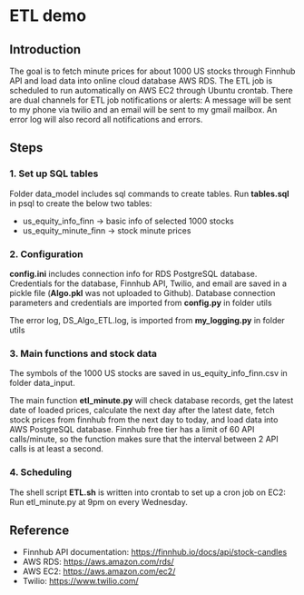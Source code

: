 # ETL demo

## Introduction
The goal is to fetch minute prices for about 1000 US stocks through Finnhub API
and load data into online cloud database AWS RDS. The ETL job is
scheduled to run automatically on AWS EC2 through Ubuntu crontab. There are dual channels for ETL
job notifications or alerts: A message will be sent to my phone via twilio and an email will be sent
to my gmail mailbox. An error log will also record all notifications and errors.



## Steps
### 1. Set up SQL tables

Folder data_model includes sql commands to create tables.
Run **tables.sql** in psql to create the below two tables:
+ us_equity_info_finn -> basic info of selected 1000 stocks
+ us_equity_minute_finn -> stock minute prices

### 2. Configuration

**config.ini** includes connection info for RDS PostgreSQL database. Credentials for the
database, Finnhub API, Twilio, and email are saved in a pickle file (**Algo.pkl** was not uploaded
to Github). Database connection parameters and credentials are imported from **config.py** in
folder utils

The error log, DS_Algo_ETL.log, is imported from **my_logging.py** in folder utils

### 3. Main functions and stock data

The symbols of the 1000 US stocks are saved in us_equity_info_finn.csv
in folder data_input.

The main function **etl_minute.py** will check database records, 
get the latest date of loaded prices, calculate the next day after the latest date, fetch 
stock prices from finnhub from the next day to today, 
and load data into AWS PostgreSQL database. Finnhub free tier has a limit of 60 API calls/minute,
so the function makes sure that the interval between 2 API calls is at least a second.

### 4. Scheduling

The shell script **ETL.sh** is written into crontab to set up a cron job on EC2: Run etl_minute.py 
at 9pm on every Wednesday.

## Reference
+ Finnhub API documentation: https://finnhub.io/docs/api/stock-candles
+ AWS RDS: https://aws.amazon.com/rds/
+ AWS EC2: https://aws.amazon.com/ec2/
+ Twilio: https://www.twilio.com/

